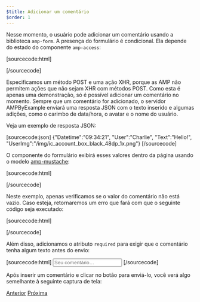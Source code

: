 ```yaml
---
$title: Adicionar um comentário
$order: 1
---
```


<amp-img src="/static/img/comment.png" alt="Adicionar comentário" height="325" width="300"></amp-img>

Nesse momento, o usuário pode adicionar um comentário usando a biblioteca `amp-form`. A presença do formulário é condicional. Ela depende do estado do componente `amp-access`:

[sourcecode:html]
<form amp-access="loggedIn" amp-access-hide method="post" action-xhr="<%host%>/samples_templates/comment_section/submit-comment-xhr" target="_top">
[/sourcecode]

Especificamos um método POST e uma ação XHR, porque as AMP não permitem ações que não sejam XHR com métodos POST.
Como esta é apenas uma demonstração, só é possível adicionar um comentário no momento. Sempre que um comentário for adicionado, o servidor AMPByExample enviará uma resposta JSON com o texto inserido e algumas adições, como o carimbo de data/hora, o avatar e o nome do usuário.

Veja um exemplo de resposta JSON:

[sourcecode:json]
{"Datetime":"09:34:21",
"User":"Charlie",
"Text":"Hello!",
"UserImg":"/img/ic_account_box_black_48dp_1x.png"}
[/sourcecode]

O componente do formulário exibirá esses valores dentro da página usando o modelo [amp-mustache](https://www.ampproject.org/pt_br/docs/reference/components/amp-mustache):

[sourcecode:html]
<div submit-success>
  <template type="amp-mustache">
    <div class="comment-user">
      <amp-img width="44" class="user-avatar" height="44" alt="user" src="{{UserImg}}"></amp-img>
      <div class="card comment">
        <p><span class="user">{% raw %}{{User}}{% endraw %}</span><span class="date">{% raw %}{{Datetime}}{% endraw %}</span></p>
        <p>{% raw %}{{Text}}{% endraw %}</p>
      </div>
    </div>
  </template>
</div>
[/sourcecode]

Neste exemplo, apenas verificamos se o valor do comentário não está vazio. Caso esteja, retornaremos um erro que fará com que o seguinte código seja executado:

[sourcecode:html]
<div submit-error>
  <template type="amp-mustache">
    Error! Looks like something went wrong with your comment, please try to submit it again.
  </template>
</div>
[/sourcecode]

Além disso, adicionamos o atributo `required` para exigir que o comentário tenha algum texto antes do envio:

<amp-img src="/static/img/enforce-comment.png" alt="Enforce comment" height="325" width="300"></amp-img>

[sourcecode:html]
<input type="text" class="data-input" name="text" placeholder="Seu comentário…" required>
[/sourcecode]

Após inserir um comentário e clicar no botão para enviá-lo, você verá algo semelhante à seguinte captura de tela:

<amp-img src="/static/img/logout-button.png" alt="Comment added" height="352" width="300"></amp-img>

<div class="prev-next-buttons">
  <a class="button prev-button" href="/pt_br/docs/tutorials/login_requiring/login.html"><span class="arrow-prev">Anterior</span></a>
  <a class="button next-button" href="/pt_br/docs/tutorials/login_requiring/logout.html"><span class="arrow-next">Próxima</span></a>
</div>
